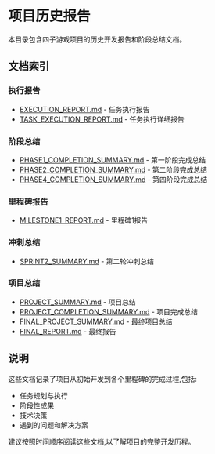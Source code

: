 # 项目历史报告

本目录包含四子游戏项目的历史开发报告和阶段总结文档。

## 文档索引

### 执行报告
- [EXECUTION_REPORT.md](./EXECUTION_REPORT.md) - 任务执行报告
- [TASK_EXECUTION_REPORT.md](./TASK_EXECUTION_REPORT.md) - 任务执行详细报告

### 阶段总结
- [PHASE1_COMPLETION_SUMMARY.md](./PHASE1_COMPLETION_SUMMARY.md) - 第一阶段完成总结
- [PHASE2_COMPLETION_SUMMARY.md](./PHASE2_COMPLETION_SUMMARY.md) - 第二阶段完成总结
- [PHASE4_COMPLETION_SUMMARY.md](./PHASE4_COMPLETION_SUMMARY.md) - 第四阶段完成总结

### 里程碑报告
- [MILESTONE1_REPORT.md](./MILESTONE1_REPORT.md) - 里程碑1报告

### 冲刺总结
- [SPRINT2_SUMMARY.md](./SPRINT2_SUMMARY.md) - 第二轮冲刺总结

### 项目总结
- [PROJECT_SUMMARY.md](./PROJECT_SUMMARY.md) - 项目总结
- [PROJECT_COMPLETION_SUMMARY.md](./PROJECT_COMPLETION_SUMMARY.md) - 项目完成总结
- [FINAL_PROJECT_SUMMARY.md](./FINAL_PROJECT_SUMMARY.md) - 最终项目总结
- [FINAL_REPORT.md](./FINAL_REPORT.md) - 最终报告

## 说明

这些文档记录了项目从初始开发到各个里程碑的完成过程,包括:
- 任务规划与执行
- 阶段性成果
- 技术决策
- 遇到的问题和解决方案

建议按照时间顺序阅读这些文档,以了解项目的完整开发历程。
